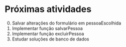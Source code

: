 # Próximas atividades

0. Salvar alterações do formulário em pessoaEscolhida
1. Implementar função salvarPessoa
2. Implementar função excluirPessoa
3. Estudar soluções de banco de dados
